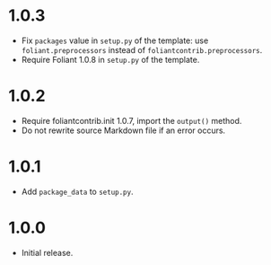 # 1.0.3

-   Fix `packages` value in `setup.py` of the template: use `foliant.preprocessors` instead of `foliantcontrib.preprocessors`.
-   Require Foliant 1.0.8 in `setup.py` of the template.

# 1.0.2

-   Require foliantcontrib.init 1.0.7, import the `output()` method.
-   Do not rewrite source Markdown file if an error occurs.

# 1.0.1

-   Add `package_data` to `setup.py`.

# 1.0.0

-   Initial release.
